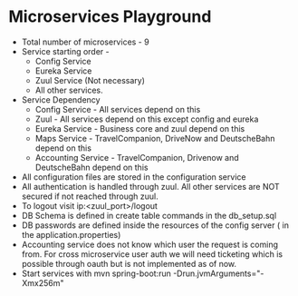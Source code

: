 # Microservices Playground

+ Total number of microservices - 9
+ Service starting order -
    * Config Service
    * Eureka Service
    * Zuul Service (Not necessary)
    * All other services.
+ Service Dependency
    * Config Service - All services depend on this
    * Zuul - All services depend on this except config and eureka
    * Eureka Service - Business core and zuul depend on this
    * Maps Service - TravelCompanion, DriveNow and DeutscheBahn depend on this
    * Accounting Service - TravelCompanion, Drivenow and DeutscheBahn depend on this
+ All configuration files are stored in the configuration service
+ All authentication is handled through zuul. All other services are NOT secured if not reached through zuul.
+ To logout visit ip:<zuul_port>/logout
+ DB Schema is defined in create table commands in the db_setup.sql
+ DB passwords are defined inside the resources of the config server ( in the application.properties)
+ Accounting service does not know which user the request is coming from. For cross microservice user auth we will need ticketing which is possible through oauth but is not implemented as of now.
+ Start services with mvn spring-boot:run -Drun.jvmArguments="-Xmx256m"
